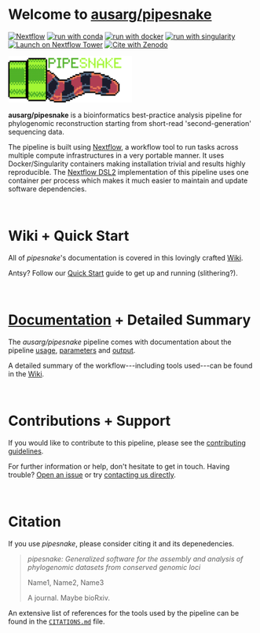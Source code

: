 # Welcome to [ausarg/pipesnake](https://github.com/AusARG/pipesnake)

[![Nextflow](https://img.shields.io/badge/nextflow%20DSL2-%E2%89%A523.04.1-23aa62.svg)](https://www.nextflow.io/)
[![run with conda](http://img.shields.io/badge/run%20with-conda-3EB049?logo=anaconda)](https://docs.conda.io/en/latest/)
[![run with docker](https://img.shields.io/badge/run%20with-docker-0db7ed?logo=docker)](https://www.docker.com/)
[![run with singularity](https://img.shields.io/badge/run%20with-singularity-1d355c.svg)](https://sylabs.io/docs/)
[![Launch on Nextflow Tower](https://img.shields.io/badge/Launch%20%F0%9F%9A%80-Nextflow%20Tower-%234256e7)](https://tower.services.biocommons.org.au/launch?pipeline=https://github.com/ausarg/pipesnake)
[![Cite with Zenodo](http://img.shields.io/badge/DOI-10.5281/zenodo.XXXXXXX-1073c8)](https://doi.org/10.5281/zenodo.XXXXXXX)


<img src="docs/images/pipesnake_Logo.png" width=50% height=50%>

**ausarg/pipesnake** is a bioinformatics best-practice analysis pipeline for phylogenomic reconstruction starting from short-read 'second-generation' sequencing data.

The pipeline is built using [Nextflow](https://www.nextflow.io), a workflow tool to run tasks across multiple compute infrastructures in a very portable manner. It uses Docker/Singularity containers making installation trivial and results highly reproducible. The [Nextflow DSL2](https://www.nextflow.io/docs/latest/dsl2.html) implementation of this pipeline uses one container per process which makes it much easier to maintain and update software dependencies.

<!-- TODO ausarg: Add full-sized test dataset and amend the paragraph below if applicable -->

&nbsp;
&nbsp;


# Wiki + Quick Start

All of *pipesnake*'s documentation is covered in this lovingly crafted [Wiki](https://github.com/AusARG/pipesnake/wiki). 

Antsy? Follow our [Quick Start](https://github.com/AusARG/pipesnake/wiki/2.-Quick-Start) guide to get up and running (slithering?).

&nbsp;
&nbsp;


# [Documentation](docs/) + Detailed Summary

The *ausarg/pipesnake* pipeline comes with documentation about the pipeline [usage](docs/usage.md), [parameters](docs/usage.md) and [output]().

A detailed summary of the workflow---including tools used---can be found in the [Wiki](https://github.com/AusARG/pipesnake/wiki/1.-Pipeline-Summary). 

&nbsp;
&nbsp; 


# Contributions + Support

If you would like to contribute to this pipeline, please see the [contributing guidelines](.github/CONTRIBUTING.md).

For further information or help, don't hesitate to get in touch. Having trouble? [Open an issue](https://github.com/AusARG/pipesnake/issues) or try [contacting us directly](mailto:ian.brennan@anu.edu.au).

&nbsp;
&nbsp;

# Citation

If you use *pipesnake*, please consider citing it and its depenedencies.

> *pipesnake: Generalized software for the assembly and analysis of phylogenomic datasets from conserved genomic loci*
>
> Name1, Name2, Name3
>
> A journal. Maybe bioRxiv.

<!-- TODO nf-core: Add citation for pipeline after first release. Uncomment lines below and update Zenodo doi and badge at the top of this file. -->
<!-- If you use  ausarg/pipesnake for your analysis, please cite it using the following doi: [10.5281/zenodo.XXXXXX](https://doi.org/10.5281/zenodo.XXXXXX) -->

<!-- TODO nf-core: Add bibliography of tools and data used in your pipeline -->

An extensive list of references for the tools used by the pipeline can be found in the [`CITATIONS.md`](CITATIONS.md) file.

<!--

You can cite the `nf-core` publication as follows:

> **The nf-core framework for community-curated bioinformatics pipelines.**
>
> Philip Ewels, Alexander Peltzer, Sven Fillinger, Harshil Patel, Johannes Alneberg, Andreas Wilm, Maxime Ulysse Garcia, Paolo Di Tommaso & Sven Nahnsen.
>
> _Nat Biotechnol._ 2020 Feb 13. doi: [10.1038/s41587-020-0439-x](https://dx.doi.org/10.1038/s41587-020-0439-x).

-->
